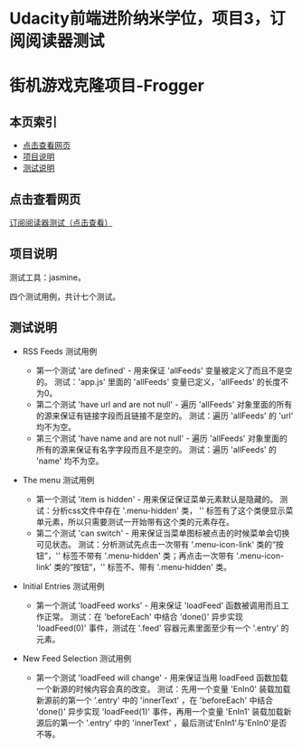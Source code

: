 Udacity前端进阶纳米学位，项目3，订阅阅读器测试
=======
# 街机游戏克隆项目-Frogger

## <i class="icon-list"></i> 本页索引

* [点击查看网页](#点击查看网页)
* [项目说明](#项目说明)
* [测试说明](#测试说明)

## 点击查看网页

[订阅阅读器测试（点击查看）](https://sansregret.github.io/udacity/project-three/index)

## 项目说明

测试工具：jasmine。

四个测试用例，共计七个测试。

## 测试说明

- RSS Feeds 测试用例
    - 第一个测试 'are defined' - 用来保证 'allFeeds' 变量被定义了而且不是空的。
      测试：'app.js' 里面的 'allFeeds' 变量已定义，'allFeeds' 的长度不为0。
    - 第二个测试 'have url and are not null' - 遍历 'allFeeds' 对象里面的所有的源来保证有链接字段而且链接不是空的。
      测试：遍历 'allFeeds' 的 'url' 均不为空。
    - 第三个测试 'have name and are not null' - 遍历 'allFeeds' 对象里面的所有的源来保证有名字字段而且不是空的。
      测试：遍历 'allFeeds' 的 'name' 均不为空。

- The menu 测试用例
    - 第一个测试 'item is hidden' - 用来保证保证菜单元素默认是隐藏的。
      测试：分析css文件中存在 '.menu-hidden' 类， '<body>' 标签有了这个类便显示菜单元素，所以只需要测试一开始带有这个类的元素存在。
    - 第二个测试 'can switch' - 用来保证当菜单图标被点击的时候菜单会切换可见状态。
      测试：分析测试先点击一次带有 '.menu-icon-link' 类的“按钮”，'<body>' 标签不带有 '.menu-hidden' 类；再点击一次带有 '.menu-icon-link' 类的“按钮”，'<body>' 标签不、带有 '.menu-hidden' 类。

- Initial Entries 测试用例
    - 第一个测试 'loadFeed works' - 用来保证 'loadFeed' 函数被调用而且工作正常。
      测试：在 'beforeEach' 中结合 'done()' 异步实现 'loadFeed(0)' 事件，测试在 '.feed' 容器元素里面至少有一个 '.entry' 的元素。

- New Feed Selection 测试用例
    - 第一个测试 'loadFeed will change' - 用来保证当用 loadFeed 函数加载一个新源的时候内容会真的改变。
      测试：先用一个变量 'EnIn0' 装载加载新源前的第一个 '.entry' 中的 'innerText' ，在 'beforeEach' 中结合 'done()' 异步实现 'loadFeed(1)' 事件，再用一个变量 'EnIn1' 装载加载新源后的第一个 '.entry' 中的 'innerText' ，最后测试'EnIn1'与'EnIn0'是否不等。
